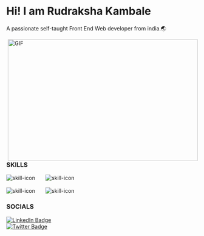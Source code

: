 # Hi! I am Rudraksha Kambale


A passionate self-taught Front End  Web developer from india.🌏


  <img align="right" alt="GIF" src="https://github.com/abhisheknaiidu/abhisheknaiidu/blob/master/code.gif?raw=true" width="500" height="320" />

### SKILLS  


<img src="https://skillicons.dev/icons?i=c,java" alt="skill-icon"> &nbsp; &nbsp; &nbsp; <img src="https://skillicons.dev/icons?i=html,css" alt="skill-icon"> <br> <br> <img src="https://skillicons.dev/icons?i=js,py" alt="skill-icon"> &nbsp; &nbsp; &nbsp; <img src="https://skillicons.dev/icons?i=git,github" alt="skill-icon">

### SOCIALS

<div id="badges">
  <a href="https://www.linkedin.com/in/rudraksha-kambale-5957631b0/">
    <img src="https://img.shields.io/badge/LinkedIn-blue?style=for-the-badge&logo=linkedin&logoColor=white" alt="LinkedIn Badge"/>
  </a>
</div>
<div id="badges">
  <a href="https://twitter.com/RudrakshKambaLe">
    <img src="https://img.shields.io/badge/Twitter-blue?style=for-the-badge&logo=twitter&logoColor=white" alt="Twitter Badge"/>
  </a>
</div>
